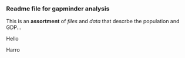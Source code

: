 ### Readme file for gapminder analysis

This is an **assortment** of *files* and *data* that descrbe the population and GDP...

Hello

Harro
